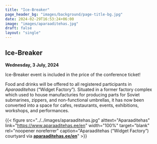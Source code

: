 ```yaml
---
title: "Ice-Breaker"
page_header_bg: "images/background/page-title-bg.jpg"
date: 2024-02-29T16:53:24+06:00
image: "images/aparaaditehas.jpg"
draft: false
layout: "single"
---
```


## Ice-Breaker
**Wednesday, 3 July, 2024**

Ice-Breaker event is included in the price of the conference ticket!  

Food and drinks will be offered to all registered participants in _Aparaaditehas_
(“Widget Factory”). Situated in a former factory complex which used to house
manufacturies for producing parts for Soviet submarines, zippers, and
non-functional umbrellas, it has now been converted into a space for
cafes, restaurants, events, exhibitions, workshops, and performances.

{{< figure
    src="../../images/aparaaditehas.jpg"
    alttext="Aparaaditehas"
    link="https://www.aparaaditehas.ee/en"
    width="100%"
    target="blank"
    rel="noopener noreferrer"
    caption="Aparaaditehas (“Widget Factory”) courtyard via [**aparaaditehas.ee/en**](https://www.aparaaditehas.ee/en)"
    >}}
